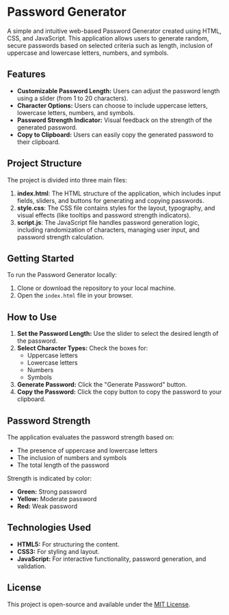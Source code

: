 # Password Generator

A simple and intuitive web-based Password Generator created using HTML, CSS, and JavaScript. This application allows users to generate random, secure passwords based on selected criteria such as length, inclusion of uppercase and lowercase letters, numbers, and symbols.

## Features

- **Customizable Password Length:** Users can adjust the password length using a slider (from 1 to 20 characters).
- **Character Options:** Users can choose to include uppercase letters, lowercase letters, numbers, and symbols.
- **Password Strength Indicator:** Visual feedback on the strength of the generated password.
- **Copy to Clipboard:** Users can easily copy the generated password to their clipboard.

## Project Structure

The project is divided into three main files:

1. **index.html**: The HTML structure of the application, which includes input fields, sliders, and buttons for generating and copying passwords.
2. **style.css**: The CSS file contains styles for the layout, typography, and visual effects (like tooltips and password strength indicators).
3. **script.js**: The JavaScript file handles password generation logic, including randomization of characters, managing user input, and password strength calculation.

## Getting Started

To run the Password Generator locally:

1. Clone or download the repository to your local machine.
2. Open the `index.html` file in your browser.

## How to Use

1. **Set the Password Length:** Use the slider to select the desired length of the password.
2. **Select Character Types:** Check the boxes for:
   - Uppercase letters
   - Lowercase letters
   - Numbers
   - Symbols
3. **Generate Password:** Click the "Generate Password" button.
4. **Copy the Password:** Click the copy button to copy the password to your clipboard.

## Password Strength

The application evaluates the password strength based on:
- The presence of uppercase and lowercase letters
- The inclusion of numbers and symbols
- The total length of the password

Strength is indicated by color:
- **Green:** Strong password
- **Yellow:** Moderate password
- **Red:** Weak password

## Technologies Used

- **HTML5:** For structuring the content.
- **CSS3:** For styling and layout.
- **JavaScript:** For interactive functionality, password generation, and validation.

## License

This project is open-source and available under the [MIT License](https://opensource.org/licenses/MIT).
